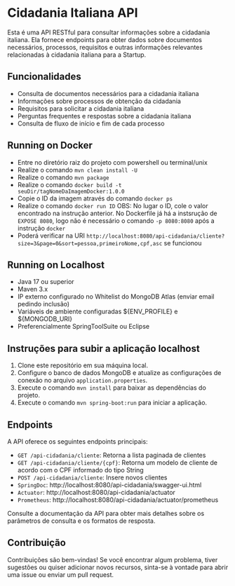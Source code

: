 # Cidadania Italiana API
Esta é uma API RESTful para consultar informações sobre a cidadania italiana. Ela fornece endpoints para obter dados sobre documentos necessários, processos, requisitos e outras informações relevantes relacionadas à cidadania italiana para a Startup.

## Funcionalidades
- Consulta de documentos necessários para a cidadania italiana
- Informações sobre processos de obtenção da cidadania
- Requisitos para solicitar a cidadania italiana
- Perguntas frequentes e respostas sobre a cidadania italiana
- Consulta de fluxo de início e fim de cada processo

## Running on Docker
- Entre no diretório raiz do projeto com powershell ou terminal/unix
- Realize o comando `mvn clean install -U`
- Realize o comando `mvn package`
- Realize o comando `docker build -t seuDir/tagNomeDaImagemDocker:1.0.0`
- Copie o ID da imagem através do comando `docker ps` 
- Realize o comando `docker run ID` OBS: No lugar o ID, cole o valor encontrado na instrução anterior. No Dockerfile já há a instsrução de `EXPOSE 8080`, logo não é necessário o comando `-p 8080:8080` após a instrução `docker`
- Poderá verificar na URI `http://localhost:8080/api-cidadania/cliente?size=3&page=0&sort=pessoa,primeiroNome,cpf,asc` se funcionou

## Running on Localhost 
- Java 17 ou superior 
- Maven 3.x
- IP externo configurado no Whitelist do MongoDB Atlas (enviar email pedindo inclusão)
- Variáveis de ambiente configuradas ${ENV_PROFILE} e ${MONGODB_URI} 
- Preferencialmente SpringToolSuite ou Eclipse

## Instruções para subir a aplicação localhost
1. Clone este repositório em sua máquina local.
2. Configure o banco de dados MongoDB e atualize as configurações de conexão no arquivo `application.properties`.
3. Execute o comando `mvn install` para baixar as dependências do projeto.
4. Execute o comando `mvn spring-boot:run` para iniciar a aplicação.

## Endpoints
A API oferece os seguintes endpoints principais:
- `GET /api-cidadania/cliente`: Retorna a lista paginada de clientes
- `GET /api-cidadania/cliente/{cpf}`: Retorna um modelo de cliente de acordo com o CPF informado do tipo String
- `POST /api-cidadania/cliente`: Insere novos clientes 
- `SpringDoc`: http://localhost:8080/api-cidadania/swagger-ui.html
- `Actuator`: http://localhost:8080/api-cidadania/actuator
- `Prometheus`: http://localhost:8080/api-cidadania/actuator/prometheus

Consulte a documentação da API para obter mais detalhes sobre os parâmetros de consulta e os formatos de resposta.

## Contribuição
Contribuições são bem-vindas! Se você encontrar algum problema, tiver sugestões ou quiser adicionar novos recursos, sinta-se à vontade para abrir uma issue ou enviar um pull request.


